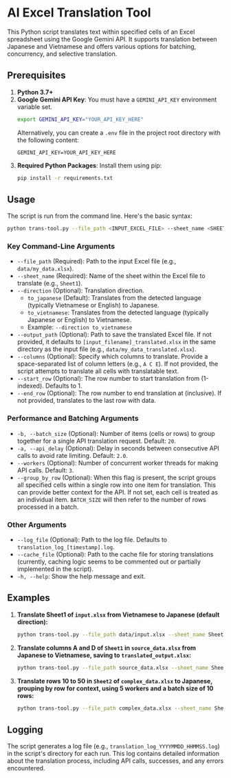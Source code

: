 # AI Excel Translation Tool

This Python script translates text within specified cells of an Excel spreadsheet using the Google Gemini API. It supports translation between Japanese and Vietnamese and offers various options for batching, concurrency, and selective translation.

## Prerequisites

1.  **Python 3.7+**
2.  **Google Gemini API Key**: You must have a `GEMINI_API_KEY` environment variable set.
    ```bash
    export GEMINI_API_KEY="YOUR_API_KEY_HERE"
    ```
    Alternatively, you can create a `.env` file in the project root directory with the following content:
    ```
    GEMINI_API_KEY=YOUR_API_KEY_HERE
    ```
3.  **Required Python Packages**: Install them using pip:
    ```bash
    pip install -r requirements.txt
    ```

## Usage

The script is run from the command line. Here's the basic syntax:

```bash
python trans-tool.py --file_path <INPUT_EXCEL_FILE> --sheet_name <SHEET_TO_TRANSLATE> [OPTIONS]
```

### Key Command-Line Arguments

*   `--file_path` (Required): Path to the input Excel file (e.g., `data/my_data.xlsx`).
*   `--sheet_name` (Required): Name of the sheet within the Excel file to translate (e.g., `Sheet1`).
*   `--direction` (Optional): Translation direction. 
    *   `to_japanese` (Default): Translates from the detected language (typically Vietnamese or English) to Japanese.
    *   `to_vietnamese`: Translates from the detected language (typically Japanese or English) to Vietnamese.
    *   Example: `--direction to_vietnamese`
*   `--output_path` (Optional): Path to save the translated Excel file. If not provided, it defaults to `[input_filename]_translated.xlsx` in the same directory as the input file (e.g., `data/my_data_translated.xlsx`).
*   `--columns` (Optional): Specify which columns to translate. Provide a space-separated list of column letters (e.g., `A C E`). If not provided, the script attempts to translate all cells with translatable text.
*   `--start_row` (Optional): The row number to start translation from (1-indexed). Defaults to 1.
*   `--end_row` (Optional): The row number to end translation at (inclusive). If not provided, translates to the last row with data.

### Performance and Batching Arguments

*   `-b, --batch_size` (Optional): Number of items (cells or rows) to group together for a single API translation request. Default: `20`.
*   `-a, --api_delay` (Optional): Delay in seconds between consecutive API calls to avoid rate limiting. Default: `2.0`.
*   `--workers` (Optional): Number of concurrent worker threads for making API calls. Default: `3`.
*   `--group_by_row` (Optional): When this flag is present, the script groups all specified cells within a single row into one item for translation. This can provide better context for the API. If not set, each cell is treated as an individual item. `BATCH_SIZE` will then refer to the number of rows processed in a batch.

### Other Arguments

*   `--log_file` (Optional): Path to the log file. Defaults to `translation_log_[timestamp].log`.
*   `--cache_file` (Optional): Path to the cache file for storing translations (currently, caching logic seems to be commented out or partially implemented in the script).
*   `-h, --help`: Show the help message and exit.

## Examples

1.  **Translate Sheet1 of `input.xlsx` from Vietnamese to Japanese (default direction):**
    ```bash
    python trans-tool.py --file_path data/input.xlsx --sheet_name Sheet1
    ```

2.  **Translate columns A and D of `Sheet1` in `source_data.xlsx` from Japanese to Vietnamese, saving to `translated_output.xlsx`:**
    ```bash
    python trans-tool.py --file_path source_data.xlsx --sheet_name Sheet1 --columns A D --direction to_vietnamese --output_path results/translated_output.xlsx
    ```

3.  **Translate rows 10 to 50 in `Sheet2` of `complex_data.xlsx` to Japanese, grouping by row for context, using 5 workers and a batch size of 10 rows:**
    ```bash
    python trans-tool.py --file_path complex_data.xlsx --sheet_name Sheet2 --start_row 10 --end_row 50 --group_by_row --workers 5 --batch_size 10
    ```

## Logging

The script generates a log file (e.g., `translation_log_YYYYMMDD_HHMMSS.log`) in the script's directory for each run. This log contains detailed information about the translation process, including API calls, successes, and any errors encountered.
